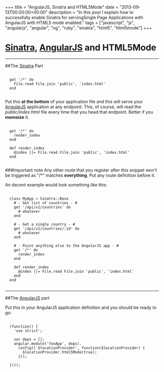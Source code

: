 +++
title = "AngularJS, Sinatra and HTML5Mode"
date = "2013-09-13T00:00:00+00:00"
description = "In this post I explain how to successfully enable Sinatra for servingSingle Page Applications with AngularJS with HTML5 mode enabled."
tags = ["javascript", "js", "angularjs", "angular", "ng", "ruby", "sinatra", "html5", "html5mode"]
+++

[Sinatra], [AngularJS] and HTML5Mode
===

---

##The [Sinatra] Part

<pre class="prettyprint">
  <code>
  get '/*' do
    File.read File.join 'public', 'index.html'
  end
  </code>
</pre>


Put this **at the bottom** of your application file and this will serve your [AngularJS] application at any endpoint. This, of course, will read the *public/index.html* file every time that you head that endpoint. Better if you **memoize** it.

<pre class="prettyprint">
  <code>
  get '/*' do
    render_index
  end

  def render_index
    @index ||= File.read File.join 'public', 'index.html'
  end
  </code>
</pre>

###Important note
Any other route that you register after this snippet won't be triggered as "/*" matches **everything**. Put any route definition before it.

An decent example would look something like this:

<pre class="prettyprint">
  <code>
  class MyApp < Sinatra::Base
    # - Get list of countries - #
    get '/api/v1/countries' do
      # whatever
    end

    # - Get a single country - #
    get '/api/v1/countries/:id' do
      # whatever
    end

    # - Point anything else to the AngularJS app - #
    get '/*' do
      render_index
    end

    def render_index
      @index ||= File.read File.join 'public', 'index.html'
    end
  end
  </code>
</pre>

---

##The [AngularJS] part

Put this in your AngularJS application definition and you should be ready to go:

<pre class="prettyprint">
  <code>
  (function() {
    'use strict';

    var deps = [];
    angular.module('fooApp', deps).
      config(['$locationProvider', function($locationProvider) {
        $locationProvider.html5Mode(true);
      }]);

  }());
  </code>
</pre>

[Sinatra]: http://sinatrarb.com/
[AngularJS]: http://angularjs.org
